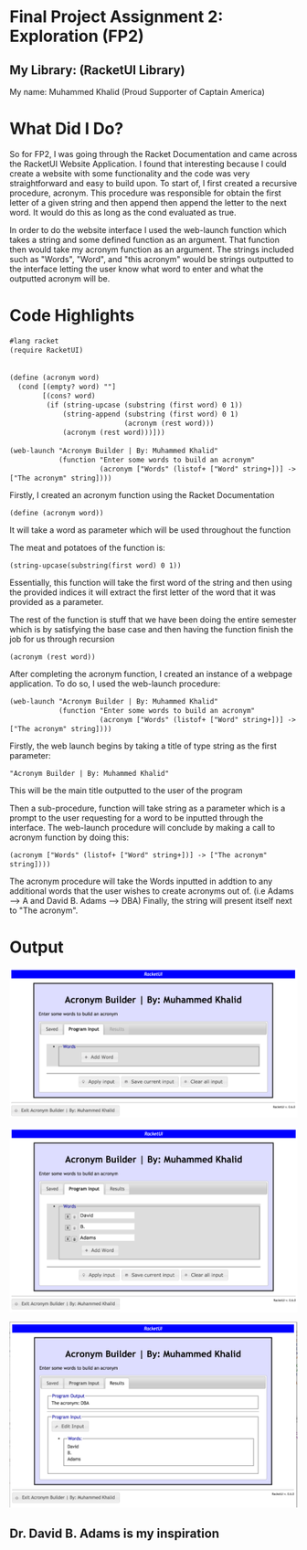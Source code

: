 # Final Project Assignment 2: Exploration (FP2)

## My Library: (RacketUI Library)
My name: Muhammed Khalid
(Proud Supporter of Captain America)

# What Did I Do? 

So for FP2, I was going through the Racket Documentation and came across
the RacketUI Website Application. I found that interesting because I could create a website 
with some functionality and the code was very straightforward and easy to build upon. To start of, I 
first created a recursive procedure, acronym. This procedure was responsible for obtain the first letter 
of a given string and then append then append the letter to the next word. It would do this as long as 
the cond evaluated as true. 

In order to do the website interface I used the web-launch function which takes a string 
and some defined function as an argument. That function then would take my acronym function as an argument. 
The strings included such as "Words", "Word", and "this acronym" would be strings outputted to the interface
letting the user know what word to enter and what the outputted acronym will be. 

# Code Highlights
```racket
#lang racket
(require RacketUI)


(define (acronym word) 
  (cond [(empty? word) ""] 
        [(cons? word) 
         (if (string-upcase (substring (first word) 0 1)) 
             (string-append (substring (first word) 0 1) 
                            (acronym (rest word))) 
             (acronym (rest word)))])) 

(web-launch "Acronym Builder | By: Muhammed Khalid" 
            (function "Enter some words to build an acronym"  
                      (acronym ["Words" (listof+ ["Word" string+])] -> ["The acronym" string])))
```
Firstly, I created an acronym function using the Racket Documentation 
```racket
(define (acronym word))
```
It will take a word as parameter which will be used throughout the function

The meat and potatoes of the function is: 
```racket 
(string-upcase(substring(first word) 0 1))
```
Essentially, this function will take the first word of the string and then using the provided 
indices it will extract the first letter of the word that it was provided
as a parameter.

The rest of the function is stuff that we have 
been doing the entire semester which is by satisfying the 
base case and then having the function finish the job for us 
through recursion 
```racket 
(acronym (rest word))
``` 

After completing the acronym function, I created an instance of a webpage application. 
To do so, I used the web-launch procedure: 

```racket
(web-launch "Acronym Builder | By: Muhammed Khalid" 
            (function "Enter some words to build an acronym"  
                      (acronym ["Words" (listof+ ["Word" string+])] -> ["The acronym" string])))
```
Firstly, the web launch begins by taking a title of type string as the first parameter: 
```racket
"Acronym Builder | By: Muhammed Khalid" 
```
This will be the main title outputted to the user of the program

Then a sub-procedure, function will take  string as a parameter which is a prompt to the user 
requesting for a word to be inputted through the interface. 
The web-launch procedure will conclude by making a call to acronym function by doing this: 
```racket
(acronym ["Words" (listof+ ["Word" string+])] -> ["The acronym" string])))
```
The acronym procedure will take the Words inputted in addtion to any additional words that the
user wishes to create acronyms out of. 
(i.e Adams --> A and David B. Adams --> DBA) 
Finally, the string will present itself next to "The acronym".

# Output 

![alt tag](https://github.com/mkhalid578/FP2/blob/master/output_1.png)

![alt tag](https://github.com/mkhalid578/FP2/blob/master/output_2.png)

![alt tag](https://github.com/mkhalid578/FP2/blob/master/output_3.png)

## Dr. David B. Adams is my inspiration

